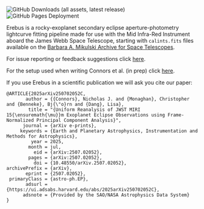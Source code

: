 ![GitHub Downloads (all assets, latest release)](https://img.shields.io/github/downloads/nicholasconnors/erebus/latest/total)
![GitHub Pages Deployment](https://img.shields.io/github/actions/workflow/status/nicholasconnors/erebus/publish_docs.yaml?label=pages)

Erebus is a rocky-exoplanet secondary eclipse aperture-photometry lightcurve fitting pipeline made for use with the Mid Infra-Red Instrument aboard the James Webb Space Telescope, starting with `calints.fits` files available on the [Barbara A. Mikulski Archive for Space Telescopes](https://mast.stsci.edu/portal/Mashup/Clients/Mast/Portal.html).

For issue reporting or feedback suggestions click [here](https://github.com/nicholasconnors/erebus/issues).

For the setup used when writing Connors et al. (in prep) click [here](https://github.com/nicholasconnors/erebus/tree/main/connors_et_al_2025).

If you use Erebus in a scientific publication we will ask you cite our paper:

```
@ARTICLE{2025arXiv250702052C,
       author = {{Connors}, Nicholas J. and {Monaghan}, Christopher and {Benneke}, Bj{\"o}rn and {Dang}, Lisa},
        title = "{Uniform Reanalysis of JWST MIRI 15{\ensuremath{\mu}}m Exoplanet Eclipse Observations using Frame-Normalized Principal Component Analysis}",
      journal = {arXiv e-prints},
     keywords = {Earth and Planetary Astrophysics, Instrumentation and Methods for Astrophysics},
         year = 2025,
        month = jul,
          eid = {arXiv:2507.02052},
        pages = {arXiv:2507.02052},
          doi = {10.48550/arXiv.2507.02052},
archivePrefix = {arXiv},
       eprint = {2507.02052},
 primaryClass = {astro-ph.EP},
       adsurl = {https://ui.adsabs.harvard.edu/abs/2025arXiv250702052C},
      adsnote = {Provided by the SAO/NASA Astrophysics Data System}
}
```
